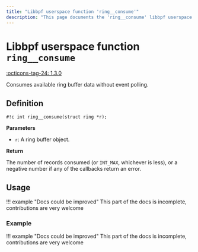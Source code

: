 ```yaml
---
title: "Libbpf userspace function 'ring__consume'"
description: "This page documents the 'ring__consume' libbpf userspace function, including its definition, usage, and examples."
---
```

# Libbpf userspace function `ring__consume`

<!-- [LIBBPF_TAG] -->
[:octicons-tag-24: 1.3.0](https://github.com/libbpf/libbpf/releases/tag/v1.3.0)
<!-- [/LIBBPF_TAG] -->

Consumes available ring buffer data without event polling.

## Definition

`#!c int ring__consume(struct ring *r);`

**Parameters**

- `r`: A ring buffer object.

**Return**

The number of records consumed (or `INT_MAX`, whichever is less), or a negative number if any of the callbacks return an error.

## Usage

!!! example "Docs could be improved"
    This part of the docs is incomplete, contributions are very welcome

### Example

!!! example "Docs could be improved"
    This part of the docs is incomplete, contributions are very welcome

